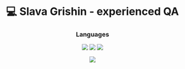 <h1 align="center">💻 Slava Grishin - experienced QA </h1>

<h3 align="center">Languages</h1>
<div align="center">
  <div>
    <img src="https://img.shields.io/badge/-HTML-090909?style=for-the-badge&logo=HTML5&logoColor=E34F26">
    <img src="https://img.shields.io/badge/-Python-090909?style=for-the-badge&logo=python&logoColor=3776AB">
    <img src="https://img.shields.io/badge/-CSS-090909?style=for-the-badge&logo=css3&logoColor=1572B6">
  </div>
<p align="center">
  <img src="https://github-readme-stats.vercel.app/api?username=SlavaGrishin&theme=bear&show_icons=true&hide_border=true&count_private=true&locale=ru">
</p>
